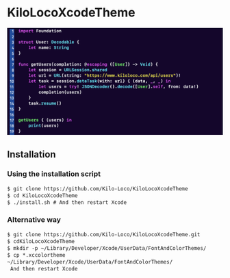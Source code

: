 # KiloLocoXcodeTheme

![Theme Example](/images/kiloLocoRegular.png)

Installation
---- 

### Using the installation script

	$ git clone https://github.com/Kilo-Loco/KiloLocoXcodeTheme
	$ cd KiloLocoXcodeTheme
	$ ./install.sh # And then restart Xcode

### Alternative way

	$ git clone https://github.com/Kilo-Loco/KiloLocoXcodeTheme.git
	$ cdKiloLocoXcodeTheme
	$ mkdir -p ~/Library/Developer/Xcode/UserData/FontAndColorThemes/
	$ cp *.xccolortheme ~/Library/Developer/Xcode/UserData/FontAndColorThemes/ 
  	 And then restart Xcode
